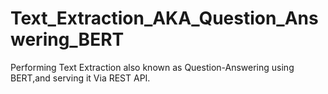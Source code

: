 # Text_Extraction_AKA_Question_Answering_BERT
 Performing Text Extraction also known as Question-Answering using BERT,and serving it Via REST API.
